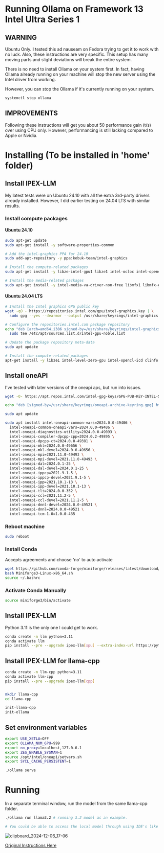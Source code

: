 # Running Ollama on Framework 13 Intel Ultra Series 1

## WARNING
Ubuntu Only. I tested this ad nauseam on Fedora trying to get it to work with no luck.
Also, these instructions are very specific. This setup has many moving parts and slight deviations will break the entire system.

There is no need to install Ollama on your system first.
In fact, having Ollama already running on your machine will stop the new server using the Intel driver from working.

However, you can stop the Ollama if it's currently running on your system.
```bash
systemctl stop ollama
```

## IMPROVEMENTS
Following these instructions will get you about 50 performance gain (t/s) over using CPU only.
However, performancing is still lacking compared to Apple or Nvidia.

# Installing (To be installed in 'home' folder)

## Install IPEX-LLM

My latest tests were on Ubuntu 24.10 with all the extra 3rd-party drivers already installed. However, I did earlier testing on 24.04 LTS with similar results.

### Install compute packages
#### Ubuntu 24.10
```bash
sudo apt-get update
sudo apt-get install -y software-properties-common

# Add the intel-graphics PPA for 24.10
sudo add-apt-repository -y ppa:kobuk-team/intel-graphics

# Install the compute-related packages
sudo apt-get install -y libze-intel-gpu1 libze1 intel-ocloc intel-opencl-icd clinfo

# Install the media-related packages
sudo apt-get install -y intel-media-va-driver-non-free libmfx1 libmfx-gen1.2 libvpl2 libvpl-tools libva-glx2 va-driver-all vainfo
```

#### Ubuntu 24.04 LTS
```bash
# Install the Intel graphics GPG public key
wget -qO - https://repositories.intel.com/gpu/intel-graphics.key | \
  sudo gpg --yes --dearmor --output /usr/share/keyrings/intel-graphics.gpg

# Configure the repositories.intel.com package repository
echo "deb [arch=amd64,i386 signed-by=/usr/share/keyrings/intel-graphics.gpg] https://repositories.intel.com/gpu/ubuntu noble client" | \
  sudo tee /etc/apt/sources.list.d/intel-gpu-noble.list

# Update the package repository meta-data
sudo apt update

# Install the compute-related packages
apt-get install -y libze1 intel-level-zero-gpu intel-opencl-icd clinfo
```

## Install oneAPI
I've tested with later versions of the oneapi aps, but run into issues.
```bash
wget -O- https://apt.repos.intel.com/intel-gpg-keys/GPG-PUB-KEY-INTEL-SW-PRODUCTS.PUB | gpg --dearmor | sudo tee /usr/share/keyrings/oneapi-archive-keyring.gpg > /dev/null

echo "deb [signed-by=/usr/share/keyrings/oneapi-archive-keyring.gpg] https://apt.repos.intel.com/oneapi all main" | sudo tee /etc/apt/sources.list.d/oneAPI.list

sudo apt update

sudo apt install intel-oneapi-common-vars=2024.0.0-49406 \
  intel-oneapi-common-oneapi-vars=2024.0.0-49406 \
  intel-oneapi-diagnostics-utility=2024.0.0-49093 \
  intel-oneapi-compiler-dpcpp-cpp=2024.0.2-49895 \
  intel-oneapi-dpcpp-ct=2024.0.0-49381 \
  intel-oneapi-mkl=2024.0.0-49656 \
  intel-oneapi-mkl-devel=2024.0.0-49656 \
  intel-oneapi-mpi=2021.11.0-49493 \
  intel-oneapi-mpi-devel=2021.11.0-49493 \
  intel-oneapi-dal=2024.0.1-25 \
  intel-oneapi-dal-devel=2024.0.1-25 \
  intel-oneapi-ippcp=2021.9.1-5 \
  intel-oneapi-ippcp-devel=2021.9.1-5 \
  intel-oneapi-ipp=2021.10.1-13 \
  intel-oneapi-ipp-devel=2021.10.1-13 \
  intel-oneapi-tlt=2024.0.0-352 \
  intel-oneapi-ccl=2021.11.2-5 \
  intel-oneapi-ccl-devel=2021.11.2-5 \
  intel-oneapi-dnnl-devel=2024.0.0-49521 \
  intel-oneapi-dnnl=2024.0.0-49521 \
  intel-oneapi-tcm-1.0=1.0.0-435
```
### Reboot machine
```bash
sudo reboot
```

### Install Conda
Accepts agreements and choose 'no' to auto activate
```bash
wget https://github.com/conda-forge/miniforge/releases/latest/download/Miniforge3-Linux-x86_64.sh
bash Miniforge3-Linux-x86_64.sh
source ~/.bashrc
```

### Activate Conda Manually
```bash
source miniforge3/bin/activate
```

## Install IPEX-LLM
Python 3.11 is the only one I could get to work.
```bash
conda create -n llm python=3.11
conda activate llm
pip install --pre --upgrade ipex-llm[xpu] --extra-index-url https://pytorch-extension.intel.com/release-whl/stable/xpu/us/
```


## Install IPEX-LLM for llama-cpp

```bash
conda create -n llm-cpp python=3.11
conda activate llm-cpp
pip install --pre --upgrade ipex-llm[cpp]


mkdir llama-cpp
cd llama-cpp

init-llama-cpp
init-ollama
```


## Set environment variables
```bash
export USE_XETLA=OFF
export OLLAMA_NUM_GPU=999
export no_proxy=localhost,127.0.0.1
export ZES_ENABLE_SYSMAN=1
source /opt/intel/oneapi/setvars.sh
export SYCL_CACHE_PERSISTENT=1

./ollama serve
```

# Running
In a separate terminal window, run the model from the same llama-cpp folder.
```bash
./ollama run llama3.2 # running 3.2 model as an example.

# You could be able to access the local model through using IDE's like Zed.
```
![clipboard_2024-12-06_17-06](https://github.com/user-attachments/assets/2b30c2e4-92e9-4707-9f94-0f72734c6159)


[Original Instructions Here](https://github.com/intel-analytics/ipex-llm/blob/main/docs/mddocs/Quickstart/ollama_quickstart.md)


